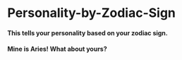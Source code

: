# Personality-by-Zodiac-Sign
#### This tells your personality based on your zodiac sign.
#### Mine is Aries! What about yours?
